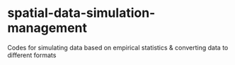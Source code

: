 # spatial-data-simulation-management
Codes for simulating data based on empirical statistics &amp; converting data to different formats
